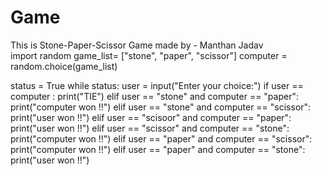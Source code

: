 # Game
This is Stone-Paper-Scissor Game
made by - Manthan Jadav
<br>
import random
game_list= ["stone", "paper", "scissor"]
computer = random.choice(game_list)

status = True
while status:
    user = input("Enter your choice:")
    if user == computer :
        print("TIE")
    elif user == "stone" and computer == "paper":
        print("computer won !!")
    elif user == "stone" and computer == "scissor":
        print("user won !!")
    elif user == "scisoor" and computer == "paper":
        print("user won !!")
    elif user == "scissor" and computer == "stone":
        print("computer won !!")
    elif user == "paper" and computer == "scissor":
        print("computer won !!")
    elif user == "paper" and computer == "stone":
        print("user won !!")
